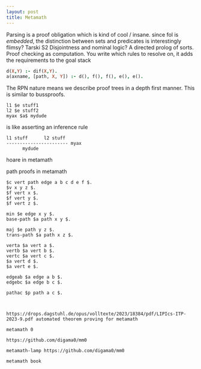 ```yaml
---
layout: post
title: Metamath
---
```


Parsing is a proof obligation which is kind of cool / insane.
since fol is _embedded_, the distinction between sets and predicates is interestingly flimsy? Tarski S2
Disjointness and nominal logic?
A directed prolog of sorts. Proof checking as computation. You write which rules to resolve on, it adds the requirements to the goal stack

```prolog
d(X,Y) :- dif(X,Y).
a(axname, [path, X, Y]) :- d(), f(), f(), e(), e().
```

The RPN nature means we describe proof trees in a depth first manner. This is similar to bussproofs.

```
l1 $e stuff1
l2 $e stuff2
myax $a$ mydude
```

is like asserting an inference rule

```
l1 stuff      l2 stuff
----------------------- myax
      mydude
```

hoare in metamath

path proofs in metamath

```
$c vert path edge a b c d e f $.
$v x y z $.
$f vert x $.
$f vert y $.
$f vert z $.

min $e edge x y $.
base-path $a path x y $.

maj $e path y z $.
trans-path $a path x z $.

verta $a vert a $.
vertb $a vert b $.
vertc $a vert c $.
$a vert d $.
$a vert e $.

edgeab $a edge a b $.
edgebc $a edge b c $.

pathac $p path a c $.

```

```


https://drops.dagstuhl.de/opus/volltexte/2023/18384/pdf/LIPIcs-ITP-2023-9.pdf automated theorem proving for metamath

metamath 0

https://github.com/digama0/mm0

metamath-lamp https://github.com/digama0/mm0

metamath book
